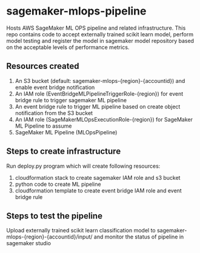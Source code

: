# sagemaker-mlops-pipeline
Hosts AWS SageMaker ML OPS pipeline and related infrastructure.
This repo contains code to accept externally trained scikit learn model, perform model testing and register the model in sagemaker model repository 
based on the acceptable levels of performance metrics.

## Resources created
1. An S3 bucket (default: sagemaker-mlops-{region}-{accountid}) and enable event bridge notification
2. An IAM role (EventBridgeMLPipelineTriggerRole-{region}) for event bridge rule to trigger sagemaker ML pipeline
3. An event bridge rule to trigger ML pipeline based on create object notification from the S3 bucket
4. An IAM role (SageMakerMLOpsExecutionRole-{region}) for SageMaker ML Pipeline to assume
5. SageMaker ML Pipeline (MLOpsPipeline)

## Steps to create infrastructure
Run deploy.py program which will create following resources:
1. cloudformation stack to create sagemaker IAM role and s3 bucket
2. python code to create ML pipeline
3. cloudformation template to create event bridge IAM role and event bridge rule

## Steps to test the pipeline
Upload externally trained scikit learn classification model to sagemaker-mlops-{region}-{accountid}/input/ and monitor the status of pipeline in sagemaker studio

